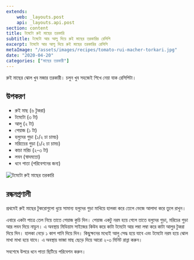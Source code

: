 ```yaml
---
extends:
    web: _layouts.post
    api: _layouts.api.post
section: content
title: টমেটো রুই মাছের তরকারি
subtitle: টমেটো আর আলু দিয়ে রুই মাছের তরকারির রেসিপি
excerpt: টমেটো আর আলু দিয়ে রুই মাছের তরকারির রেসিপি
metaImage: "/assets/images/recipes/tomato-rui-macher-torkari.jpg"
date: "2020-04-20"
categories: ["মাছের তরকারী"]
---
```


রুই মাছের ঝোল খুব মজার তরকারী। চলুন খুব সহজেই শিখে নেয়া যাক রেসিপিটা।

## উপকরণ

- রুই মাছ (৬ টুকরা)
- টমেটো (৩ টা)
- আলু (২ টা)
- পেয়াজ (১ টা)
- হলুদের গুড়া (১/২ চা চামচ)
- মরিচেের গুড়া (১/২ চা চামচ)
- কাচা মরিচ (২-৩ টা)
- লবন (স্বাদমতো)
- ধনে পাতা (পরিবেশনের জন্য)

![টমেটো রুই মাছের তরকারি](/assets/images/recipes/tomato-rui-macher-torkari.jpg)

## রন্ধনপ্রণালী

প্রথমেই রুই মাছের টুকরোগুলো ধুয়ে সামান্য হলুদের গুড়া মাখিয়ে হালকা করে তেলে ভেজে আলাদা করে তুলে রাখুন।

এবারে একটা পাত্রে তেল নিয়ে তাতে পেয়াজ কুচি দিন। পেয়াজ একটু নরম হয়ে গেলে তাতে হলুদের গুড়া, মরিচের
গুড়া আর লবন দিয়ে নাড়ুন। এ অবস্থায় মিডিয়াম সাইজের কিউব করে কাটা টমেটো আর লম্বা লম্বা করে কাটা
আলুর টুকরা দিয়ে দিন। হালকা নেড়ে ১ কাপ পানি দিয়ে দিন। কিছুক্ষনের মধ্যেই আলু সেদ্ধ হয়ে যাবে এবং টমেটো
নরম হয়ে ঝোল মাখা মাখা হয়ে যাবে। এ অবস্থায় ভাজা মাছ ছেড়ে দিয়ে আরো ২-৩ মিনিট রান্না করুন।

সবশেষে উপরে ধনে পাতা ছিটিয়ে পরিবেশন করুন।
